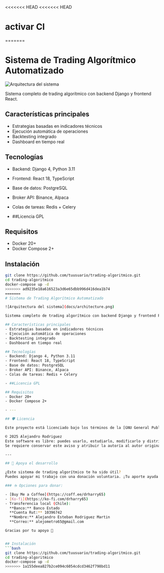 <<<<<<< HEAD
<<<<<<< HEAD
# activar CI
=======
# Sistema de Trading Algorítmico Automatizado

![Arquitectura del sistema](docs/architecture.png)

Sistema completo de trading algorítmico con backend Django y frontend React.

## Características principales
- Estrategias basadas en indicadores técnicos
- Ejecución automática de operaciones
- Backtesting integrado
- Dashboard en tiempo real

## Tecnologías
- Backend: Django 4, Python 3.11
- Frontend: React 18, TypeScript
- Base de datos: PostgreSQL
- Broker API: Binance, Alpaca
- Colas de tareas: Redis + Celery

- ##Licencia GPL

## Requisitos
- Docker 20+
- Docker Compose 2+

## Instalación
```bash
git clone https://github.com/tuusuario/trading-algoritmico.git
cd trading-algoritmico
docker-compose up -d
>>>>>>> ad9235e18a616523a3d6e65dbb996d416dea1b74
=======
# Sistema de Trading Algorítmico Automatizado

![Arquitectura del sistema](docs/architecture.png)

Sistema completo de trading algorítmico con backend Django y frontend React.

## Características principales
- Estrategias basadas en indicadores técnicos
- Ejecución automática de operaciones
- Backtesting integrado
- Dashboard en tiempo real

## Tecnologías
- Backend: Django 4, Python 3.11
- Frontend: React 18, TypeScript
- Base de datos: PostgreSQL
- Broker API: Binance, Alpaca
- Colas de tareas: Redis + Celery

- ##Licencia GPL

## Requisitos
- Docker 20+
- Docker Compose 2+

- ---

## 🛡️ Licencia

Este proyecto está licenciado bajo los términos de la [GNU General Public License v3.0](LICENSE).

© 2025 Alejandro Rodriguez  
Este software es libre: puedes usarlo, estudiarlo, modificarlo y distribuirlo bajo los términos de la GPLv3.  
Se requiere conservar este aviso y atribuir la autoría al autor original.

---

## 💸 Apoya el desarrollo

¿Este sistema de trading algorítmico te ha sido útil?  
Puedes apoyar mi trabajo con una donación voluntaria. ¡Tu aporte ayuda a mantener este proyecto vivo y mejorarlo constantemente!

### ☕ Opciones para donar:

- [Buy Me a Coffee](https://coff.ee/drharry65)
- [Ko-fi](https://ko-fi.com/drharry65)
- Transferencia local (Chile):  
  **Banco:** Banco Estado  
  **Cuenta Rut:** 10396742  
  **Nombre:** Alejandro Esteban Rodriguez Martin  
  **Correo:** alejometro65@gmail.com

Gracias por tu apoyo 🙌


## Instalación
```bash
git clone https://github.com/tuusuario/trading-algoritmico.git
cd trading-algoritmico
docker-compose up -d
>>>>>>> 1a155deea827b2ce094c6054cdcd3462f798bd11
